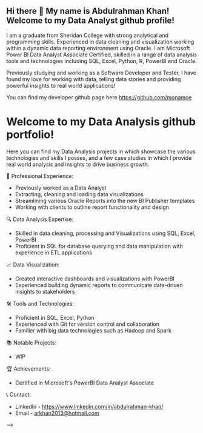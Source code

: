 ## Hi there 👋 My name is Abdulrahman Khan! Welcome to my Data Analyst github profile!

I am a graduate from Sheridan College with strong analytical and programming skills. Experienced in data cleaning and visualization working within a dynamic data reporting environment using Oracle. I am Microsoft Power BI Data Analyst Associate Certified, skilled in a range of data analysis tools and technologies including SQL, Excel, Python, R, PowerBI and Oracle.

Previously studying and working as a Software Developer and Tester, I have found my love for working with data, telling data stories and providing powerful insights to real world applications!

You can find my developer github page here https://github.com/monamoe

# Welcome to my Data Analysis github portfolio! 
Here you can find my Data Analysis projects in which showcase the various technologies and skills I posses, and a few case studies in which I provide real world analysis and insights to drive business growth. 

💼 Professional Experience:
  - Previously worked as a Data Analyst
  - Extracting, cleaning and loading data visualizations
  - Streamlining various Oracle Reports into the new BI Publisher templates
  - Working with clients to outline report functionality and design

🔍 Data Analysis Expertise:
  - Skilled in data cleaning, processing and Visualizations using SQL, Excel, PowerBI
  - Proficient in SQL for database querying and data manipulation with experience in ETL applications
   
📈 Data Visualization:
  - Created interactive dashboards and visualizations with PowerBI
  - Experienced building dynamic reports to communicate data-driven insights to stakeholders

🛠️ Tools and Technologies:
  - Proficient in SQL, Excel, Python
  - Experienced with Git for version control and collaboration
  - Familier with big data technologies such as Hadoop and Spark

📚 Notable Projects:
  - WIP

🏆 Achievements:
  - Certified in Microsoft's PowerBI Data Analyst Associate

📞 Contact:
  - LinkedIn - https://www.linkedin.com/in/abdulrahman-khan/
  - Email - arkhan2013@hotmail.com



-->
